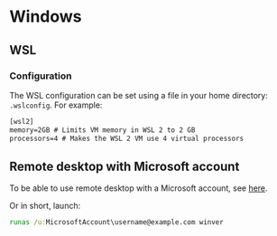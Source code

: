 # Windows

## WSL

### Configuration

The WSL configuration can be set using a file in your home directory: `.wslconfig`.
For example:

```txt
[wsl2]
memory=2GB # Limits VM memory in WSL 2 to 2 GB
processors=4 # Makes the WSL 2 VM use 4 virtual processors
```

## Remote desktop with Microsoft account

To be able to use remote desktop with a Microsoft account, see [here](https://cmdrkeene.com/remote-desktop-with-microsoft-account-sign-in/).

Or in short, launch:

 ```cmd
runas /u:MicrosoftAccount\username@example.com winver
```
